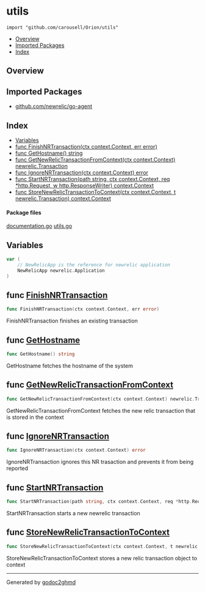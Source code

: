 # utils
`import "github.com/carousell/Orion/utils"`

* [Overview](#pkg-overview)
* [Imported Packages](#pkg-imports)
* [Index](#pkg-index)

## <a name="pkg-overview">Overview</a>

## <a name="pkg-imports">Imported Packages</a>

- [github.com/newrelic/go-agent](https://godoc.org/github.com/newrelic/go-agent)

## <a name="pkg-index">Index</a>
* [Variables](#pkg-variables)
* [func FinishNRTransaction(ctx context.Context, err error)](#FinishNRTransaction)
* [func GetHostname() string](#GetHostname)
* [func GetNewRelicTransactionFromContext(ctx context.Context) newrelic.Transaction](#GetNewRelicTransactionFromContext)
* [func IgnoreNRTransaction(ctx context.Context) error](#IgnoreNRTransaction)
* [func StartNRTransaction(path string, ctx context.Context, req \*http.Request, w http.ResponseWriter) context.Context](#StartNRTransaction)
* [func StoreNewRelicTransactionToContext(ctx context.Context, t newrelic.Transaction) context.Context](#StoreNewRelicTransactionToContext)

#### <a name="pkg-files">Package files</a>
[documentation.go](./documentation.go) [utils.go](./utils.go) 

## <a name="pkg-variables">Variables</a>
``` go
var (
    // NewRelicApp is the reference for newrelic application
    NewRelicApp newrelic.Application
)
```

## <a name="FinishNRTransaction">func</a> [FinishNRTransaction](./utils.go#L70)
``` go
func FinishNRTransaction(ctx context.Context, err error)
```
FinishNRTransaction finishes an existing transaction

## <a name="GetHostname">func</a> [GetHostname](./utils.go#L23)
``` go
func GetHostname() string
```
GetHostname fetches the hostname of the system

## <a name="GetNewRelicTransactionFromContext">func</a> [GetNewRelicTransactionFromContext](./utils.go#L33)
``` go
func GetNewRelicTransactionFromContext(ctx context.Context) newrelic.Transaction
```
GetNewRelicTransactionFromContext fetches the new relic transaction that is stored in the context

## <a name="IgnoreNRTransaction">func</a> [IgnoreNRTransaction](./utils.go#L79)
``` go
func IgnoreNRTransaction(ctx context.Context) error
```
IgnoreNRTransaction ignores this NR trasaction and prevents it from being reported

## <a name="StartNRTransaction">func</a> [StartNRTransaction](./utils.go#L50)
``` go
func StartNRTransaction(path string, ctx context.Context, req *http.Request, w http.ResponseWriter) context.Context
```
StartNRTransaction starts a new newrelic transaction

## <a name="StoreNewRelicTransactionToContext">func</a> [StoreNewRelicTransactionToContext](./utils.go#L45)
``` go
func StoreNewRelicTransactionToContext(ctx context.Context, t newrelic.Transaction) context.Context
```
StoreNewRelicTransactionToContext stores a new relic transaction object to context

- - -
Generated by [godoc2ghmd](https://github.com/GandalfUK/godoc2ghmd)